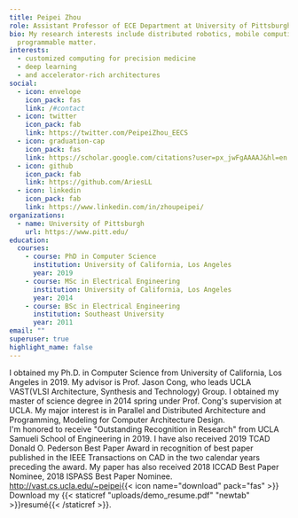 ```yaml
---
title: Peipei Zhou
role: Assistant Professor of ECE Department at University of Pittsburgh
bio: My research interests include distributed robotics, mobile computing and
  programmable matter.
interests:
  - customized computing for precision medicine
  - deep learning
  - and accelerator-rich architectures
social:
  - icon: envelope
    icon_pack: fas
    link: /#contact
  - icon: twitter
    icon_pack: fab
    link: https://twitter.com/PeipeiZhou_EECS
  - icon: graduation-cap
    icon_pack: fas
    link: https://scholar.google.com/citations?user=px_jwFgAAAAJ&hl=en
  - icon: github
    icon_pack: fab
    link: https://github.com/AriesLL
  - icon: linkedin
    icon_pack: fab
    link: https://www.linkedin.com/in/zhoupeipei/
organizations:
  - name: University of Pittsburgh
    url: https://www.pitt.edu/
education:
  courses:
    - course: PhD in Computer Science
      institution: University of California, Los Angeles
      year: 2019
    - course: MSc in Electrical Engineering
      institution: University of California, Los Angeles
      year: 2014
    - course: BSc in Electrical Engineering
      institution: Southeast University
      year: 2011
email: ""
superuser: true
highlight_name: false
---
```

I obtained my Ph.D. in Computer Science from University of California, Los Angeles in 2019. My advisor is Prof. Jason Cong, who leads UCLA VAST(VLSI Architecture, Synthesis and Technology) Group. I obtained my master of science degree in 2014 spring under Prof. Cong's supervision at UCLA. My major interest is in Parallel and Distributed Architecture and Programming, Modeling for Computer Architecture Design.\
I'm honored to receive "Outstanding Recognition in Research" from UCLA Samueli School of Engineering in 2019. I have also received 2019 TCAD Donald O. Pederson Best Paper Award in recognition of best paper published in the IEEE Transactions on CAD in the two calendar years preceding the award. My paper has also received 2018 ICCAD Best Paper Nominee, 2018 ISPASS Best Paper Nominee.\
http://vast.cs.ucla.edu/~peipei{{< icon name="download" pack="fas" >}} Download my {{< staticref "uploads/demo_resume.pdf" "newtab" >}}resumé{{< /staticref >}}.